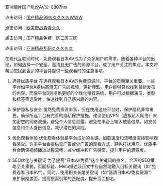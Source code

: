 亚洲情片国产乱婬AV公-0807hm

点击访问：<a href="https://tfda.pages.dev/">国产精品99久久久久久WWW</a>

点击访问：<a href="https://bsdf-5f5.pages.dev/">欧美野战青青久久</a>

点击访问：<a href="https://heiliaoe8ajia.pages.dev">国产精品免费一区二区三区</a>

点击访问：<a href="https://fdhf-454.pages.dev/">亚洲精品乱码久久久久久</a>


在现代互联网时代，免费观看日本AV成为了众多用户的需求。随着各种平台的出现，如何选择一个安全、高清且无广告的资源平台，成了用户关注的焦点。本文将帮助您找到合适的平台并提供一些观看时的注意事项。

1. 选择优质平台
在选择观看日本AV的免费资源时，平台的质量至关重要。一些平台如平台A提供高清无广告的视频，更新频繁，用户能够轻松找到最新发布的内容。而像平台B则提供更好的个性化推荐系统，用户可以根据演员、类型和标签筛选影片，快速找到自己感兴趣的内容。

2. 保护隐私与安全
虽然免费资源丰富，但在使用这些平台时，保护隐私非常重要。确保所选平台有完善的隐私保护措施。建议使用VPN（虚拟私人网络）来加密您的网络流量，避免个人信息泄露。避免在平台上输入敏感信息，如支付信息和个人身份信息，减少潜在的风险。

3. 优化观看体验
优化观看体验是平台成功的关键。加载速度和流畅度直接影响观看感受。许多平台会提供无广告或少广告的观看方式，避免打扰用户。优质平台会确保视频播放过程流畅，减少缓冲和广告弹窗，提升用户的满意度。

4. SEO优化与关键词
为了提高“日本AV免费”这个关键词的排名，合理的SEO策略至关重要。页面标题、Meta描述及正文中应自然地融入目标关键词（如“免费观看日本AV”）。同时，使用相关长尾关键词（如“高清日本AV免费资源”）来扩展覆盖面，提高搜索引擎的匹配度，提升页面排名。

<span style="display:none;">[Canonical link](https://github.com/zzy1238/67878 ）</span>
